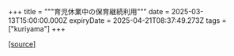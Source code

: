 +++
title = """育児休業中の保育継続利用"""
date = 2025-03-13T15:00:00.000Z
expiryDate = 2025-04-21T08:37:49.273Z
tags = ["kuriyama"]
+++


[[source]](https://www.town.kuriyama.hokkaido.jp/soshiki/39/30432.html)
